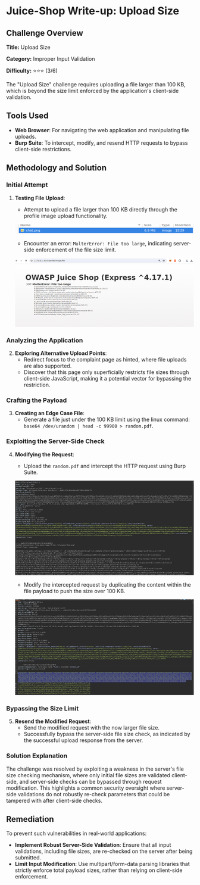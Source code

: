 # Juice-Shop Write-up: Upload Size

## Challenge Overview

**Title:** Upload Size

**Category:** Improper Input Validation

**Difficulty:** ⭐⭐⭐ (3/6)

The "Upload Size" challenge requires uploading a file larger than 100 KB, which is beyond the size limit enforced by the application's client-side validation.

## Tools Used

- **Web Browser**: For navigating the web application and manipulating file uploads.
- **Burp Suite**: To intercept, modify, and resend HTTP requests to bypass client-side restrictions.

## Methodology and Solution

### Initial Attempt

1. **Testing File Upload**:
   - Attempt to upload a file larger than 100 KB directly through the profile image upload functionality.

   ![large file](../assets/difficulty3/upload_size_1.png)

   - Encounter an error: `MulterError: File too large`, indicating server-side enforcement of the file size limit.

   ![error file too large](../assets/difficulty3/upload_size_2.png)

### Analyzing the Application

2. **Exploring Alternative Upload Points**:
   - Redirect focus to the complaint page as hinted, where file uploads are also supported.
   - Discover that this page only superficially restricts file sizes through client-side JavaScript, making it a potential vector for bypassing the restriction.

### Crafting the Payload

3. **Creating an Edge Case File**:
   - Generate a file just under the 100 KB limit using the linux command: `base64 /dev/urandom | head -c 99900 > random.pdf`.

### Exploiting the Server-Side Check

4. **Modifying the Request**:
   - Upload the `random.pdf` and intercept the HTTP request using Burp Suite.

   ![request of upload](../assets/difficulty3/upload_size_3.png)

   - Modify the intercepted request by duplicating the content within the file payload to push the size over 100 KB.

   ![modified request of upload](../assets/difficulty3/upload_size_4.png)

### Bypassing the Size Limit

5. **Resend the Modified Request**:
   - Send the modified request with the now larger file size.
   - Successfully bypass the server-side file size check, as indicated by the successful upload response from the server.

### Solution Explanation

The challenge was resolved by exploiting a weakness in the server's file size checking mechanism, where only initial file sizes are validated client-side, and server-side checks can be bypassed through request modification. This highlights a common security oversight where server-side validations do not robustly re-check parameters that could be tampered with after client-side checks.

## Remediation

To prevent such vulnerabilities in real-world applications:

- **Implement Robust Server-Side Validation**: Ensure that all input validations, including file sizes, are re-checked on the server after being submitted.
- **Limit Input Modification**: Use multipart/form-data parsing libraries that strictly enforce total payload sizes, rather than relying on client-side enforcement.
